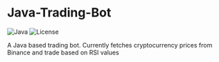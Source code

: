 # Java-Trading-Bot
![Java](https://img.shields.io/badge/Java-11%2B-blue)
![License](https://img.shields.io/badge/license-MIT-green)

A Java based trading bot.
Currently fetches cryptocurrency prices from Binance and trade based on RSI values
